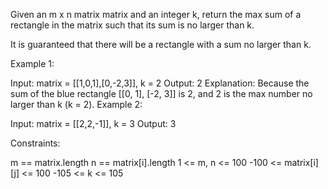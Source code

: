 Given an m x n matrix matrix and an integer k, return the max sum of a rectangle in the matrix such that its sum is no larger than k.

It is guaranteed that there will be a rectangle with a sum no larger than k.

 

Example 1:


Input: matrix = [[1,0,1],[0,-2,3]], k = 2
Output: 2
Explanation: Because the sum of the blue rectangle [[0, 1], [-2, 3]] is 2, and 2 is the max number no larger than k (k = 2).
Example 2:

Input: matrix = [[2,2,-1]], k = 3
Output: 3
 

Constraints:

m == matrix.length
n == matrix[i].length
1 <= m, n <= 100
-100 <= matrix[i][j] <= 100
-105 <= k <= 105
 